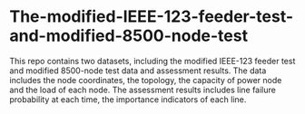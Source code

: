 # The-modified-IEEE-123-feeder-test-and-modified-8500-node-test
This repo contains two datasets, including the modified IEEE-123 feeder test and modified 8500-node test data and assessment results.
The data includes the node coordinates, the topology, the capacity of power node and the load of each node.
The assessment results includes line failure probability at each time, the importance indicators of each line.

